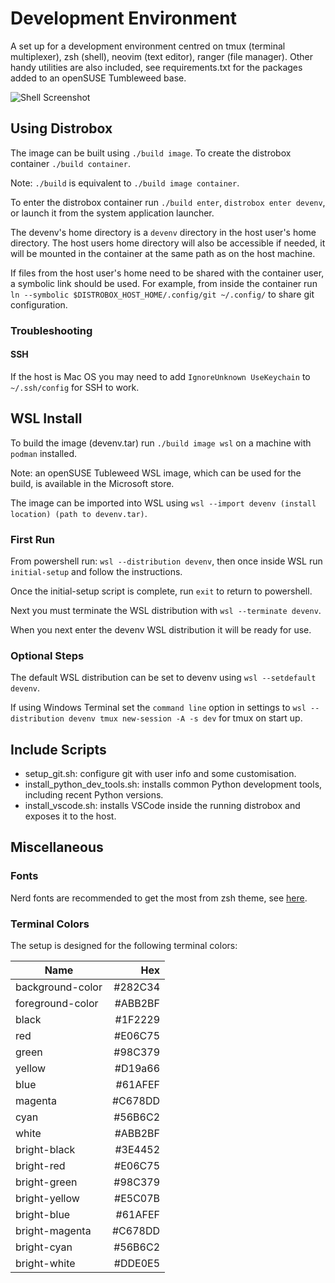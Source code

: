 # Development Environment
A set up for a development environment centred on tmux (terminal multiplexer), zsh (shell), neovim (text editor), ranger (file manager).
Other handy utilities are also included, see requirements.txt for the packages added to an openSUSE Tumbleweed base.

![Shell Screenshot](screenshots/shell.png)



## Using Distrobox
The image can be built using `./build image`.
To create the distrobox container `./build container`.

Note: `./build` is equivalent to `./build image container`.

To enter the distrobox container run `./build enter`, `distrobox enter devenv`,
or launch it from the system application launcher.

The devenv's home directory is a `devenv` directory in the host user's home directory.
The host users home directory will also be accessible if needed,
it will be mounted in the container at the same path as on the host machine.

If files from the host user's home need to be shared with the container user,
a symbolic link should be used.
For example, from inside the container run `ln --symbolic $DISTROBOX_HOST_HOME/.config/git ~/.config/`
to share git configuration.



### Troubleshooting

#### SSH
If the host is Mac OS you may need to add `IgnoreUnknown UseKeychain` to `~/.ssh/config` for SSH to work.



## WSL Install
To build the image (devenv.tar) run `./build image wsl` on a machine with `podman` installed.

Note: an openSUSE Tubleweed WSL image, which can be used for the build, is available in the Microsoft store.

The image can be imported into WSL using `wsl --import devenv (install location) (path to devenv.tar)`.


### First Run
From powershell run: `wsl --distribution devenv`,
then once inside WSL run `initial-setup` and follow the instructions.

Once the initial-setup script is complete, run `exit` to return to powershell.

Next you must terminate the WSL distribution with `wsl --terminate devenv`.

When you next enter the devenv WSL distribution it will be ready for use.


### Optional Steps
The default WSL distribution can be set to devenv using `wsl --setdefault devenv`.

If using Windows Terminal set the `command line` option in settings to
`wsl --distribution devenv tmux new-session -A -s dev` for tmux on start up.



## Include Scripts
- setup_git.sh: configure git with user info and some customisation.
- install_python_dev_tools.sh: installs common Python development tools, including recent Python versions.
- install_vscode.sh: installs VSCode inside the running distrobox and exposes it to the host.



## Miscellaneous

### Fonts
Nerd fonts are recommended to get the most from zsh theme, see [here](https://www.nerdfonts.com/).


### Terminal Colors
The setup is designed for the following terminal colors:

| Name                |       Hex |
| ------------------- | ---------:|
| background-color    |   #282C34 |
| foreground-color    |   #ABB2BF |
| black               |   #1F2229 |
| red           	    |   #E06C75 |
| green               |   #98C379 |
| yellow              |   #D19a66 |
| blue                |   #61AFEF |
| magenta             |   #C678DD |
| cyan                |   #56B6C2 |
| white               |   #ABB2BF |
| bright-black        |   #3E4452 |
| bright-red          |   #E06C75 |
| bright-green        |   #98C379 |
| bright-yellow       |   #E5C07B |
| bright-blue         |   #61AFEF |
| bright-magenta      |   #C678DD |
| bright-cyan         |   #56B6C2 |
| bright-white        |   #DDE0E5 |
